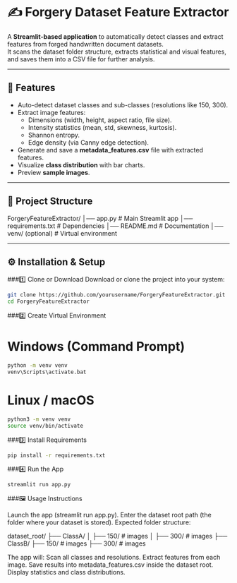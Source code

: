 # ✍ Forgery Dataset Feature Extractor

A **Streamlit-based application** to automatically detect classes and extract features from forged handwritten document datasets.  
It scans the dataset folder structure, extracts statistical and visual features, and saves them into a CSV file for further analysis.

---

## 📌 Features
- Auto-detect dataset classes and sub-classes (resolutions like 150, 300).
- Extract image features:
  - Dimensions (width, height, aspect ratio, file size).
  - Intensity statistics (mean, std, skewness, kurtosis).
  - Shannon entropy.
  - Edge density (via Canny edge detection).
- Generate and save a **metadata_features.csv** file with extracted features.
- Visualize **class distribution** with bar charts.
- Preview **sample images**.

---

## 📂 Project Structure
ForgeryFeatureExtractor/
│── app.py # Main Streamlit app
│── requirements.txt # Dependencies
│── README.md # Documentation
│── venv/ (optional) # Virtual environment


---

## ⚙️ Installation & Setup

###1️⃣ Clone or Download
Download or clone the project into your system:
```bash
git clone https://github.com/yourusername/ForgeryFeatureExtractor.git
cd ForgeryFeatureExtractor
```

###2️⃣ Create Virtual Environment
# Windows (Command Prompt)
```bash
python -m venv venv
venv\Scripts\activate.bat
```

# Linux / macOS
```bash
python3 -m venv venv
source venv/bin/activate
```

###3️⃣ Install Requirements
```bash
pip install -r requirements.txt
```

###4️⃣ Run the App
```bash
streamlit run app.py
```

###🖼️ Usage Instructions

Launch the app (streamlit run app.py).
Enter the dataset root path (the folder where your dataset is stored).
Expected folder structure:

dataset_root/
├── ClassA/
│   ├── 150/   # images
│   ├── 300/   # images
├── ClassB/
    ├── 150/   # images
    ├── 300/   # images


The app will:
Scan all classes and resolutions.
Extract features from each image.
Save results into metadata_features.csv inside the dataset root.
Display statistics and class distributions.



